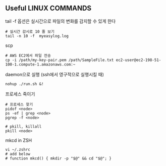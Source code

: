 ## Useful LINUX COMMANDS

tail
-f 옵션은 실시간으로 파일의 변화를 감지할 수 있게 한다
```shell
# 실시간 감시로 10 줄 보기
tail -n 10 -f  myeasylog.log
```
scp
```
# AWS EC2에서 파일 전송
cp -i /path/my-key-pair.pem /path/SampleFile.txt ec2-user@ec2-198-51-100-1.compute-1.amazonaws.com:~
```
daemon으로 실행 (ssh에서 영구적으로 실행시킬 때)
```
nohup ./run.sh &!
```

프로세스 죽이기
```
# 프로세스 찾기
pidof <node>
ps -ef | grep <node>
pgrep -f <node>

# pkill, killall
pkill <node>
```

mkcd in ZSH
```
vi ~/.zshrc
# add below
# function mkcd() { mkdir -p "$@" && cd "$@"; }
```



